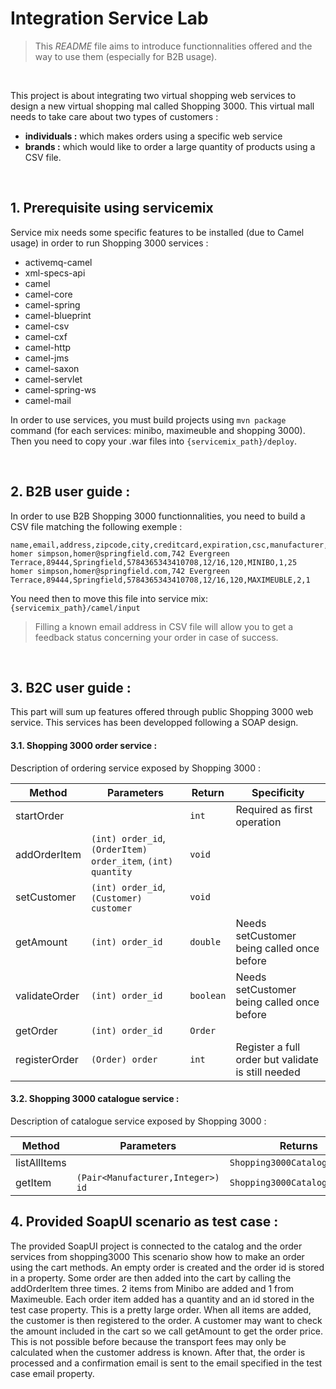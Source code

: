 # Integration Service Lab

> This _README_ file aims to introduce functionnalities offered and the way to use them (especially for B2B usage).

<br>

This project is about integrating two virtual shopping web services to design a new virtual shopping mal called Shopping 3000. This virtual mall needs to take care about two types of customers : 

* __individuals :__ which makes orders using a specific web service
* __brands :__ which would like to order a large quantity of products using a CSV file.   

<br>

## 1.  Prerequisite using servicemix

Service mix needs some specific features to be installed (due to Camel usage) in order to run Shopping 3000 services :

* activemq-camel
* xml-specs-api
* camel
* camel-core
* camel-spring
* camel-blueprint
* camel-csv
* camel-cxf
* camel-http
* camel-jms
* camel-saxon
* camel-servlet
* camel-spring-ws
* camel-mail

In order to use services, you must build projects using `mvn package` command (for each services: minibo, maximeuble and shopping 3000). Then you need to copy your .war files into `{servicemix_path}/deploy`. 
 
<br> 

## 2.  B2B user guide : 

In order to use B2B Shopping 3000 functionnalities, you need to build a CSV file matching the following exemple : 

```
name,email,address,zipcode,city,creditcard,expiration,csc,manufacturer,itemid,quantity
homer simpson,homer@springfield.com,742 Evergreen Terrace,89444,Springfield,5784365343410708,12/16,120,MINIBO,1,25 
homer simpson,homer@springfield.com,742 Evergreen Terrace,89444,Springfield,5784365343410708,12/16,120,MAXIMEUBLE,2,1 
```
You need then to move this file into service mix: `{servicemix_path}/camel/input`

> Filling a known email address in CSV file will allow you to get a feedback status concerning your order in case of success.

<br>

## 3.  B2C user guide : 

This part will sum up features offered through public Shopping 3000 web service. This services has been developped following a SOAP design.

#### 3.1.  Shopping 3000 order service :

Description of ordering service exposed by Shopping 3000 :

| Method        | Parameters                                                   | Return    | Specificity                                           |  
| --------------| -------------------------------------------------------------| ----------| --------------------------------------------------------|  
| startOrder    |                                                              | `int`     | Required as first operation                             |  
| addOrderItem  | `(int) order_id`, `(OrderItem) order_item`, `(int) quantity` | `void`    |                                                         |  
| setCustomer   | `(int) order_id`, `(Customer) customer`                      | `void`    |                                                         |  
| getAmount     | `(int) order_id`                                             | `double`  | Needs setCustomer being called once before              |  
| validateOrder | `(int) order_id`                                             | `boolean` | Needs setCustomer being called once before              |  
| getOrder      | `(int) order_id`                                             | `Order`   |                                                         |  
| registerOrder | `(Order) order`                                              | `int`     | Register a full order but validate is still needed      | 


#### 3.2.  Shopping 3000 catalogue service :

Description of catalogue service exposed by Shopping 3000 :


| Method       | Parameters                        | Returns                       |   
| -------------| ----------------------------------| ------------------------------|  
| listAllItems |                                   | `Shopping3000CatalogItemList` |   
| getItem      | `(Pair<Manufacturer,Integer>) id` |  `Shopping3000CatalogItem`    |   

## 4.  Provided SoapUI scenario as test case : 

The provided SoapUI project is connected to the catalog and the order services from shopping3000
This scenario show how to make an order using the cart methods. An empty order is created and the order id is stored in a property.
Some order are then added into the cart by calling the addOrderItem three times. 2 items from Minibo are added and 1 from Maximeuble.
Each order item added has a quantity and an id stored in the test case property. This is a pretty large order.
When all items are added, the customer is then registered to the order.
A customer may want to check the amount included in the cart so we call getAmount to get the order price.
This is not possible before because the transport fees may only be calculated when the customer address is known.
After that, the order is processed and a confirmation email is sent to the email specified in the test case email property.